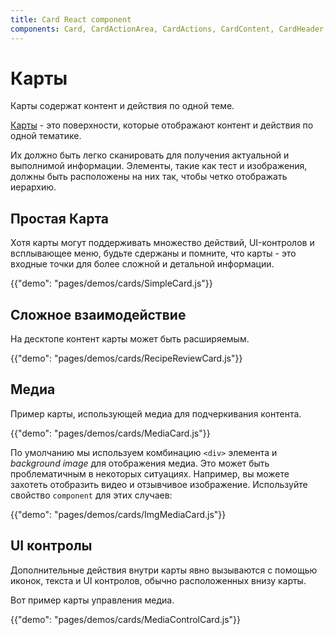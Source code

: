 ```yaml
---
title: Card React component
components: Card, CardActionArea, CardActions, CardContent, CardHeader, CardMedia, Collapse, Paper
---
```

# Карты

<p class="description">Карты содержат контент и действия по одной теме.</p>

[Карты](https://material.io/design/components/cards.html) - это поверхности, которые отображают контент и действия по одной тематике.

Их должно быть легко сканировать для получения актуальной и выполнимой информации. Элементы, такие как тест и изображения, должны быть расположены на них так, чтобы четко отображать иерархию.

## Простая Карта

Хотя карты могут поддерживать множество действий, UI-контролов и всплывающее меню, будьте сдержаны и помните, что карты - это входные точки для более сложной и детальной информации.

{{"demo": "pages/demos/cards/SimpleCard.js"}}

## Сложное взаимодействие

На десктопе контент карты может быть расширяемым.

{{"demo": "pages/demos/cards/RecipeReviewCard.js"}}

## Медиа

Пример карты, использующей медиа для подчеркивания контента.

{{"demo": "pages/demos/cards/MediaCard.js"}}

По умолчанию мы используем комбинацию `<div>` элемента и *background image* для отображения медиа. Это может быть проблематичным в некоторых ситуациях. Например, вы можете захотеть отобразить видео и отзывчивое изображение. Используйте свойство `component` для этих случаев:

{{"demo": "pages/demos/cards/ImgMediaCard.js"}}

## UI контролы

Дополнительные действия внутри карты явно вызываются с помощью иконок, текста и UI контролов, обычно расположенных внизу карты.

Вот пример карты управления медиа.

{{"demo": "pages/demos/cards/MediaControlCard.js"}}